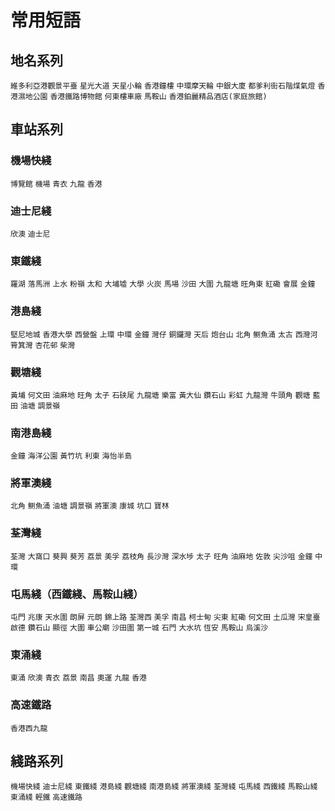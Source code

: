 # 常用短語
## 地名系列
`維多利亞港觀景平臺`
`星光大道`
`天星小輪`
`香港鐘樓`
`中環摩天輪`
`中銀大廈`
`都爹利街石階煤氣燈`
`香港濕地公園`
`香港鐵路博物館`
`何東樓車廠`
`馬鞍山`
`香港鉑麗精品酒店(家庭旅館)`
## 車站系列
### 機場快綫
`博覽館`
`機場`
`青衣`
`九龍`
`香港`
### 迪士尼綫
`欣澳`
`迪士尼`
### 東鐵綫
`羅湖`
`落馬洲`
`上水`
`粉嶺`
`太和`
`大埔墟`
`大學`
`火炭`
`馬場`
`沙田`
`大圍`
`九龍塘`
`旺角東`
`紅磡`
`會展`
`金鐘`
### 港島綫
`堅尼地城`
`香港大學`
`西營盤`
`上環`
`中環`
`金鐘`
`灣仔`
`銅鑼灣`
`天后`
`炮台山`
`北角`
`鲗魚涌`
`太古`
`西灣河`
`筲箕灣`
`杏花邨`
`柴灣`
### 觀塘綫
`黃埔`
`何文田`
`油麻地`
`旺角`
`太子`
`石硖尾`
`九龍塘`
`樂富`
`黃大仙`
`鑽石山`
`彩虹`
`九龍灣`
`牛頭角`
`觀塘`
`藍田`
`油塘`
`調景嶺`
### 南港島綫
`金鐘`
`海洋公園`
`黃竹坑`
`利東`
`海怡半島`
### 將軍澳綫
`北角`
`鲗魚涌`
`油塘`
`調景嶺`
`將軍澳`
`康城`
`坑口`
`寶林`
### 荃灣綫
`荃灣`
`大窩口`
`葵興`
`葵芳`
`荔景`
`美孚`
`荔枝角`
`長沙灣`
`深水埗`
`太子`
`旺角`
`油麻地`
`佐敦`
`尖沙咀`
`金鐘`
`中環`
### 屯馬綫（西鐵綫、馬鞍山綫）
`屯門`
`兆康`
`天水圍`
`朗屏`
`元朗`
`錦上路`
`荃灣西`
`美孚`
`南昌`
`柯士甸`
`尖東`
`紅磡`
`何文田`
`土瓜灣`
`宋皇臺`
`啟德`
`鑽石山`
`顯徑`
`大圍`
`車公廟`
`沙田圍`
`第一城`
`石門`
`大水坑`
`恆安`
`馬鞍山`
`烏溪沙`
### 東涌綫
`東涌`
`欣澳`
`青衣`
`荔景`
`南昌`
`奧運`
`九龍`
`香港`
### 高速鐵路
`香港西九龍`
## 綫路系列
`機場快綫`
`迪士尼綫`
`東鐵綫`
`港島綫`
`觀塘綫`
`南港島綫`
`將軍澳綫`
`荃灣綫`
`屯馬綫`
`西鐵綫`
`馬鞍山綫`
`東涌綫`
`輕鐵`
`高速鐵路`